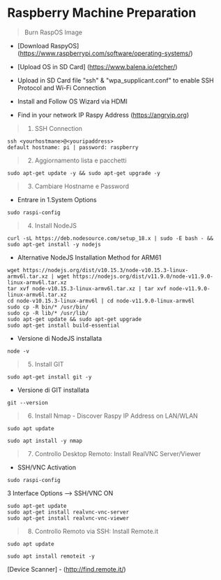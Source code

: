 # Raspberry Machine Preparation

> Burn RaspOS Image
- [Download RaspyOS] (https://www.raspberrypi.com/software/operating-systems/)
- [Upload OS in SD Card] (https://www.balena.io/etcher/)

- Upload in SD Card file "ssh" & "wpa_supplicant.conf" to enable SSH Protocol and Wi-Fi Connection
- Install and Follow OS Wizard via HDMI
- Find in your network IP Raspy Address (https://angryip.org)

> 1. SSH Connection
```
ssh <yourhostmane>@<youripaddress>
default hostname: pi | password: raspberry
```
> 2. Aggiornamento lista e pacchetti 
```
sudo apt-get update -y && sudo apt-get upgrade -y
```
> 3. Cambiare Hostname e Password
- Entrare in 1.System Options 
```
sudo raspi-config
```
> 4. Install NodeJS
```
curl -sL https://deb.nodesource.com/setup_18.x | sudo -E bash - && sudo apt-get install -y nodejs
```
- Alternative NodeJS Installation Method for ARM61
```
wget https://nodejs.org/dist/v10.15.3/node-v10.15.3-linux-armv6l.tar.xz | wget https://nodejs.org/dist/v11.9.0/node-v11.9.0-linux-armv6l.tar.xz
tar xvf node-v10.15.3-linux-armv6l.tar.xz | tar xvf node-v11.9.0-linux-armv6l.tar.xz
cd node-v10.15.3-linux-armv6l | cd node-v11.9.0-linux-armv6l
sudo cp -R bin/* /usr/bin/
sudo cp -R lib/* /usr/lib/
sudo apt-get update && sudo apt-get upgrade
sudo apt-get install build-essential
```

- Versione di NodeJS installata
```
node -v
```
> 5. Install GIT
```
sudo apt-get install git -y
```
- Versione di GIT installata
```
git --version
```
> 6. Install Nmap - Discover Raspy IP Address on LAN/WLAN
```
sudo apt update
```
```
sudo apt install -y nmap
```
> 7. Controllo Desktop Remoto: Install RealVNC Server/Viewer
- SSH/VNC Activation
```
sudo raspi-config
```
3 Interface Options --> SSH/VNC ON
```
sudo apt-get update
sudo apt-get install realvnc-vnc-server
sudo apt-get install realvnc-vnc-viewer
```
> 8. Controllo Remoto via SSH: Install Remote.it
```
sudo apt update
```
```
sudo apt install remoteit -y
```
[Device Scanner] - (http://find.remote.it/)
